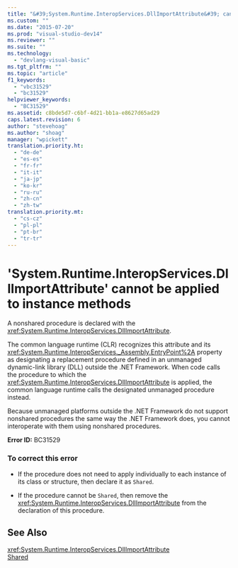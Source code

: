 ```yaml
---
title: "&#39;System.Runtime.InteropServices.DllImportAttribute&#39; cannot be applied to instance methods | Microsoft Docs"
ms.custom: ""
ms.date: "2015-07-20"
ms.prod: "visual-studio-dev14"
ms.reviewer: ""
ms.suite: ""
ms.technology: 
  - "devlang-visual-basic"
ms.tgt_pltfrm: ""
ms.topic: "article"
f1_keywords: 
  - "vbc31529"
  - "bc31529"
helpviewer_keywords: 
  - "BC31529"
ms.assetid: c8bde5d7-c6bf-4d21-bb1a-e8627d65ad29
caps.latest.revision: 6
author: "stevehoag"
ms.author: "shoag"
manager: "wpickett"
translation.priority.ht: 
  - "de-de"
  - "es-es"
  - "fr-fr"
  - "it-it"
  - "ja-jp"
  - "ko-kr"
  - "ru-ru"
  - "zh-cn"
  - "zh-tw"
translation.priority.mt: 
  - "cs-cz"
  - "pl-pl"
  - "pt-br"
  - "tr-tr"
---
```

# &#39;System.Runtime.InteropServices.DllImportAttribute&#39; cannot be applied to instance methods
A nonshared procedure is declared with the <xref:System.Runtime.InteropServices.DllImportAttribute>.  
  
 The common language runtime (CLR) recognizes this attribute and its <xref:System.Runtime.InteropServices._Assembly.EntryPoint%2A> property as designating a replacement procedure defined in an unmanaged dynamic-link library (DLL) outside the .NET Framework. When code calls the procedure to which the <xref:System.Runtime.InteropServices.DllImportAttribute> is applied, the common language runtime calls the designated unmanaged procedure instead.  
  
 Because unmanaged platforms outside the .NET Framework do not support nonshared procedures the same way the .NET Framework does, you cannot interoperate with them using nonshared procedures.  
  
 **Error ID:** BC31529  
  
### To correct this error  
  
-   If the procedure does not need to apply individually to each instance of its class or structure, then declare it as `Shared`.  
  
-   If the procedure cannot be `Shared`, then remove the <xref:System.Runtime.InteropServices.DllImportAttribute> from the declaration of this procedure.  
  
## See Also  
 <xref:System.Runtime.InteropServices.DllImportAttribute>   
 [Shared](../../visual-basic/language-reference/modifiers/shared.md)